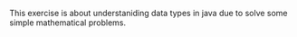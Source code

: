 This exercise is about understaniding data types in java due to solve some simple mathematical problems.
